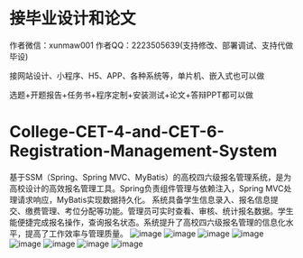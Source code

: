# 接毕业设计和论文
作者微信：xunmaw001  作者QQ：2223505639(支持修改、部署调试、支持代做毕设)

接网站设计、小程序、H5、APP、各种系统等，单片机、嵌入式也可以做

选题+开题报告+任务书+程序定制+安装测试+论文+答辩PPT都可以做
# College-CET-4-and-CET-6-Registration-Management-System
基于SSM（Spring、Spring MVC、MyBatis）的高校四六级报名管理系统，是为高校设计的高效报名管理工具。Spring负责组件管理与依赖注入，Spring MVC处理请求响应，MyBatis实现数据持久化。  系统具备学生信息录入、报名信息提交、缴费管理、考位分配等功能。管理员可实时查看、审核、统计报名数据。学生能便捷完成报名操作，查询报名状态。系统提升了高校四六级报名管理的信息化水平，提高了工作效率与管理质量。 
![image](https://github.com/user-attachments/assets/c6d7626f-2de1-400d-adc1-cae4e37314c4)
![image](https://github.com/user-attachments/assets/6b76e85c-4829-42fd-96d1-7b0d5e2cf420)
![image](https://github.com/user-attachments/assets/bdc7d801-cc58-4847-aa10-621597153c02)
![image](https://github.com/user-attachments/assets/3e04cb52-68eb-4a3d-a827-0209edb4ddf8)
![image](https://github.com/user-attachments/assets/896f92a8-8728-4ea5-b12b-f57107942821)
![image](https://github.com/user-attachments/assets/1cc9e14b-d1fe-4766-867a-179e33f5162f)
![image](https://github.com/user-attachments/assets/f52b7c81-f5a3-487f-8027-b6a82a0cbbcb)
![image](https://github.com/user-attachments/assets/55dd6309-bd47-435a-82bf-425d4e9ab49f)
